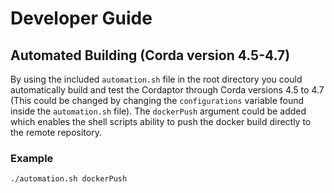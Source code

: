 # Developer Guide

## Automated Building (Corda version 4.5-4.7)

By using the included `automation.sh` file in the root directory you could automatically build and test the Cordaptor through Corda versions 4.5 to 4.7
(This could be changed by changing the `configurations` variable found inside the `automation.sh` file).
The `dockerPush` argument could be added which enables the shell scripts ability to push the docker build directly to the remote repository.
### Example
```
./automation.sh dockerPush
```
